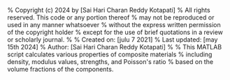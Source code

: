 % Copyright (c) 2024 by [Sai Hari Charan Reddy Kotapati]
% All rights reserved. This code or any portion thereof
% may not be reproduced or used in any manner whatsoever
% without the express written permission of the copyright holder
% except for the use of brief quotations in a review or scholarly journal.
%
% Created on: [julu 7 2021]
% Last updated: [may 15th 2024]
% Author: [Sai Hari Charan Reddy Kotapati]
%
% This MATLAB script calculates various properties of composite materials
% including density, modulus values, strengths, and Poisson's ratio
% based on the volume fractions of the components.
